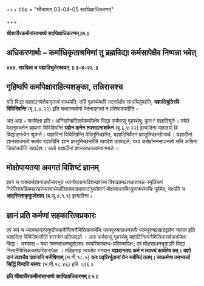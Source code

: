 +++
title = "श्रीभाष्यम् 03-04-05 सर्वापेक्षाधिकरणम्"

+++


**श्रीशारीरकमीमांसाभाष्ये सर्वापेक्षाधिकरणम्॥५॥**

## अधिकरणार्थः – कर्माधिकृताश्रमिणां तु ब्रह्मविद्या कर्मसापेक्षैव निष्पन्ना भवेत्

**४४४. सर्वापेक्षा च यज्ञादिश्रुतेरश्ववत् ॥ ३–४–२६ ॥**

## गृहिष्वपि कर्मापेक्षाराहित्यशङ्का, तन्निरासश्च

यदि विद्या यज्ञाद्यनपेक्षैवामृतत्वं साधयति; तर्हि गृहस्थेष्वपि तदनपेक्षैव साधयितुमर्हति, **यज्ञादिश्रुतिरपि विविदिषन्ति** (बृ.६.४.२२) इति शब्दात्कर्मणो वेदनाङ्गतां न प्रतिपादयतीति –

अत आह – सर्वापेक्षा इति। अग्निहोत्रादिसर्वकर्मापेक्षैव विद्या कर्मवत्सु गृहस्थेषु; कुतः? यज्ञादिश्रुतेः। तमेतं वेदानुवचनेन ब्राह्मणा विविदिषन्ति **यज्ञेन दानेन तपसाऽनाशकेन** (बृ.६.४.२२) इत्यादिना यज्ञादयो हि विद्याङ्गत्वेन श्रूयन्ते। यज्ञादिना विविदिषन्ति वेदितुमिच्छन्ति, यज्ञादिभिर्वेदनं प्राप्तुमिच्छन्तीत्यर्थः। यज्ञादीनां ज्ञानसाधनत्वे सत्येव यज्ञादिभिः ज्ञानं प्राप्तुमिच्छन्तीति व्यपदेश उपपद्यते; यथा असेर्हाननसाधनत्वे सति असिना जिघांसतीति व्यपदेशः। अतो यज्ञादीनां ज्ञानसाधनत्वमवगम्यते ॥

## मोक्षोपायतया अवगतं विशिष्टं ज्ञानम्

ज्ञानं च वाक्यार्थज्ञानादर्थान्तरभूतं ध्यानोपासनादिशब्दवाच्यं विशदतमप्रत्यक्षतापन्न-स्मृतिरूपं निरतिशयप्रियमहरहरभ्यासाधेयातिशयमाप्रयाणादनुवर्तमानं मोक्षसाधनमित्युक्तमस्माभिः पूर्वमेव; वक्ष्यति च **आवृत्तिरसकृदुपदेशात्** (ब्र.सू.४.१.१) इत्यादिना।

## ज्ञानं प्रति कर्मणां सहकारित्वप्रकारः

एवं रूपं च ध्यानमहरहरनुष्ठीयमानैर्नित्यनैमित्तिककर्मभिः परमपुरुषाराधनरूपैः परमपुरुषप्रसादद्वारेण जायत इति यज्ञादिना विविदिषन्तीति शास्त्रेण प्रतिपाद्यते । अतः कर्मवत्सु गृहस्थेषु यज्ञादिनित्यनैमित्तिकसर्वकर्मापेक्षा विद्या। अश्ववत् – यथा गमनसाधनभूतोऽश्वः स्वपरिकरबन्ध-परिकर्मापेक्षः; एवं मोक्षसाधनभूताऽपि विद्या नित्यनैमित्तिककर्मपरिकरापेक्षा । तदिदमाह स्वयमेव भगवान् **यज्ञदानतपः कर्म न त्याज्यं कार्यमेव तत्। यज्ञो दानं तपश्चैव पावनानि मनीषिणाम्** (भ.गी.१८.५) **यतः प्रवृत्तिर्भूतानां येन सर्वमिदं ततम्। स्वकर्मणा तमभ्यर्च्य सिद्धिं विन्दति मानवः** (भ.गी.१८.४६) इति ॥२६॥

**इति श्रीशारीरकमीमांसाभाष्ये सर्वापेक्षाधिकरणम्॥ ५॥**


